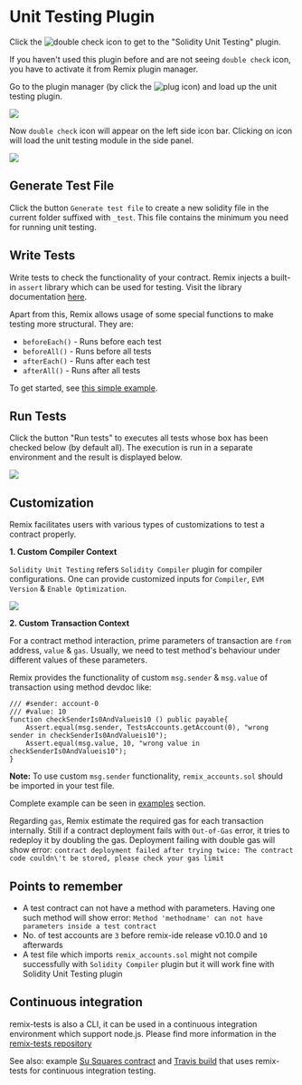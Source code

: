 Unit Testing Plugin
============

Click the
![double check](images/a-user-testing-icon.png)
 icon to get to the "Solidity Unit Testing" plugin. 
 
 If you haven't used this plugin before and are not seeing `double check` icon, you have to activate it from Remix plugin manager.
 
Go to the plugin manager (by click the ![plug](images/a-plug.png) icon) and load up the unit testing plugin.

![](images/a-unit-testing-from-pm.png)

Now `double check` icon will appear on the left side icon bar. Clicking on icon will load the unit testing module in the side panel.

![](images/a-unit-testing-feature.png)

Generate Test File
------------------
Click the button `Generate test file` to create a new solidity file in the current folder suffixed with `_test`. This file contains the minimum you need for running unit testing.

Write Tests
-----------
Write tests to check the functionality of your contract. Remix injects a built-in `assert` library which can be used for testing. Visit the library documentation [here](./assert_library).

Apart from this, Remix allows usage of some special functions to make testing more structural. They are:

* `beforeEach()` - Runs before each test
* `beforeAll()` - Runs before all tests
* `afterEach()` - Runs after each test
* `afterAll()` - Runs after all tests

To get started, see [this simple example](./unittesting_examples.html#simple-example).

Run Tests
------------------

Click the button "Run tests" to executes all tests whose box has been checked below (by default all). The execution is run in a separate environment and the result is displayed below.

![](images/a-unit-testing-run-result.png)

Customization
------------------
Remix facilitates users with various types of customizations to test a contract properly.

**1. Custom Compiler Context**

`Solidity Unit Testing` refers `Solidity Compiler` plugin for compiler configurations. One can provide customized inputs for `Compiler`, `EVM Version` & `Enable Optimization`.

![](images/a-unit-testing-custom-compiler-config.png)

**2. Custom Transaction Context**

For a contract method interaction, prime parameters of transaction are `from` address, `value` & `gas`. Usually, we need to test method's behaviour under different values of these parameters.

Remix provides the functionality of custom `msg.sender` & `msg.value` of transaction using method devdoc like:

```
/// #sender: account-0
/// #value: 10
function checkSenderIs0AndValueis10 () public payable{
    Assert.equal(msg.sender, TestsAccounts.getAccount(0), "wrong sender in checkSenderIs0AndValueis10");
    Assert.equal(msg.value, 10, "wrong value in checkSenderIs0AndValueis10");
}
```

**Note:** To use custom `msg.sender` functionality, `remix_accounts.sol` should be imported in your test file. 

Complete example can be seen in [examples](./unittesting_examples) section.

Regarding `gas`, Remix estimate the required gas for each transaction internally. Still if a contract deployment fails with `Out-of-Gas` error, it tries to redeploy it by doubling the gas. Deployment failing with double gas will show error: `contract deployment failed after trying twice: The contract code couldn\'t be stored, please check your gas limit`


Points to remember
------------------

* A test contract can not have a method with parameters. Having one such method will show error: `Method 'methodname' can not have parameters inside a test contract`
* No. of test accounts are `3` before remix-ide release v0.10.0 and `10` afterwards
* A test file which imports `remix_accounts.sol` might not compile successfully with `Solidity Compiler` plugin but it will work fine with Solidity Unit Testing plugin

Continuous integration
----------------------

remix-tests is also a CLI, it can be used in a continuous integration environment which support node.js.
Please find more information in the [remix-tests repository](https://github.com/ethereum/remix/tree/master/remix-tests)

See also: example [Su Squares contract](https://github.com/su-squares/ethereum-contract/tree/e542f37d4f8f6c7b07d90a6554424268384a4186) and [Travis build](https://travis-ci.org/su-squares/ethereum-contract/builds/446186067) that uses remix-tests for continuous integration testing.
